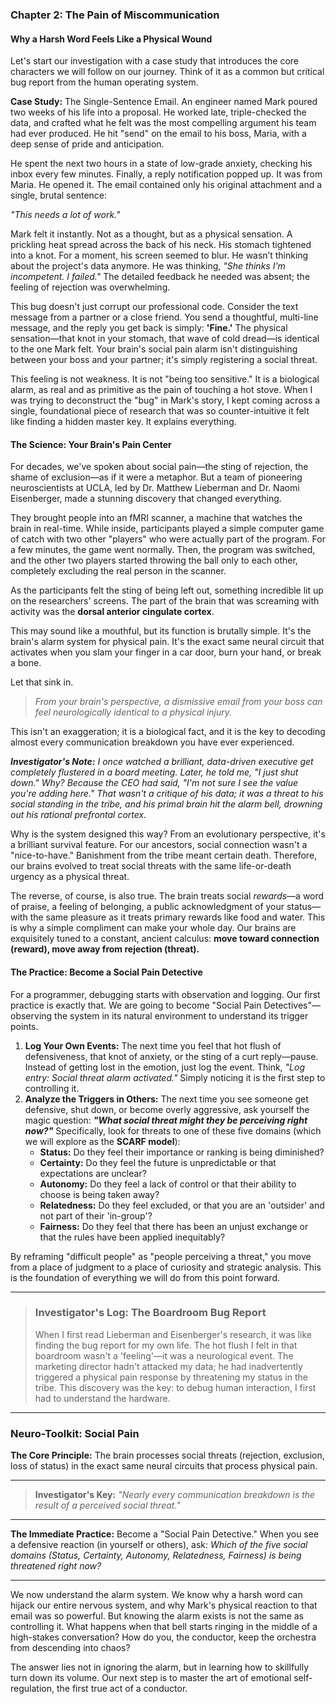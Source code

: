 ### **Chapter 2: The Pain of Miscommunication**
#### Why a Harsh Word Feels Like a Physical Wound

Let's start our investigation with a case study that introduces the core characters we will follow on our journey. Think of it as a common but critical bug report from the human operating system.

**Case Study:** The Single-Sentence Email.
An engineer named Mark poured two weeks of his life into a proposal. He worked late, triple-checked the data, and crafted what he felt was the most compelling argument his team had ever produced. He hit "send" on the email to his boss, Maria, with a deep sense of pride and anticipation.

He spent the next two hours in a state of low-grade anxiety, checking his inbox every few minutes. Finally, a reply notification popped up. It was from Maria. He opened it. The email contained only his original attachment and a single, brutal sentence:

*"This needs a lot of work."*

Mark felt it instantly. Not as a thought, but as a physical sensation. A prickling heat spread across the back of his neck. His stomach tightened into a knot. For a moment, his screen seemed to blur. He wasn’t thinking about the project's data anymore. He was thinking, *"She thinks I'm incompetent. I failed."* The detailed feedback he needed was absent; the feeling of rejection was overwhelming.

This bug doesn't just corrupt our professional code. Consider the text message from a partner or a close friend. You send a thoughtful, multi-line message, and the reply you get back is simply: **'Fine.'** The physical sensation—that knot in your stomach, that wave of cold dread—is identical to the one Mark felt. Your brain's social pain alarm isn't distinguishing between your boss and your partner; it's simply registering a social threat.

This feeling is not weakness. It is not "being too sensitive." It is a biological alarm, as real and as primitive as the pain of touching a hot stove. When I was trying to deconstruct the "bug" in Mark's story, I kept coming across a single, foundational piece of research that was so counter-intuitive it felt like finding a hidden master key. It explains everything.

#### **The Science: Your Brain's Pain Center**

For decades, we've spoken about social pain—the sting of rejection, the shame of exclusion—as if it were a metaphor. But a team of pioneering neuroscientists at UCLA, led by Dr. Matthew Lieberman and Dr. Naomi Eisenberger, made a stunning discovery that changed everything.

They brought people into an fMRI scanner, a machine that watches the brain in real-time. While inside, participants played a simple computer game of catch with two other "players" who were actually part of the program. For a few minutes, the game went normally. Then, the program was switched, and the other two players started throwing the ball only to each other, completely excluding the real person in the scanner.

As the participants felt the sting of being left out, something incredible lit up on the researchers' screens. The part of the brain that was screaming with activity was the **dorsal anterior cingulate cortex**.

This may sound like a mouthful, but its function is brutally simple. It's the brain's alarm system for physical pain. It's the exact same neural circuit that activates when you slam your finger in a car door, burn your hand, or break a bone.

Let that sink in.

> *From your brain's perspective, a dismissive email from your boss can feel neurologically identical to a physical injury.*

This isn't an exaggeration; it is a biological fact, and it is the key to decoding almost every communication breakdown you have ever experienced.

***Investigator's Note:*** *I once watched a brilliant, data-driven executive get completely flustered in a board meeting. Later, he told me, "I just shut down." Why? Because the CEO had said, "I'm not sure I see the value you're adding here." That wasn't a critique of his data; it was a threat to his social standing in the tribe, and his primal brain hit the alarm bell, drowning out his rational prefrontal cortex.*

Why is the system designed this way? From an evolutionary perspective, it's a brilliant survival feature. For our ancestors, social connection wasn't a "nice-to-have." Banishment from the tribe meant certain death. Therefore, our brains evolved to treat social threats with the same life-or-death urgency as a physical threat.

The reverse, of course, is also true. The brain treats social *rewards*—a word of praise, a feeling of belonging, a public acknowledgment of your status—with the same pleasure as it treats primary rewards like food and water. This is why a simple compliment can make your whole day. Our brains are exquisitely tuned to a constant, ancient calculus: **move toward connection (reward), move away from rejection (threat).**

#### **The Practice: Become a Social Pain Detective**

For a programmer, debugging starts with observation and logging. Our first practice is exactly that. We are going to become "Social Pain Detectives"—observing the system in its natural environment to understand its trigger points.

1.  **Log Your Own Events:** The next time you feel that hot flush of defensiveness, that knot of anxiety, or the sting of a curt reply—pause. Instead of getting lost in the emotion, just log the event. Think, *"Log entry: Social threat alarm activated."* Simply noticing it is the first step to controlling it.
2.  **Analyze the Triggers in Others:** The next time you see someone get defensive, shut down, or become overly aggressive, ask yourself the magic question: ***"What social threat might they be perceiving right now?"*** Specifically, look for threats to one of these five domains (which we will explore as the **SCARF model**):
    *   **Status:** Do they feel their importance or ranking is being diminished?
    *   **Certainty:** Do they feel the future is unpredictable or that expectations are unclear?
    *   **Autonomy:** Do they feel a lack of control or that their ability to choose is being taken away?
    *   **Relatedness:** Do they feel excluded, or that you are an 'outsider' and not part of their 'in-group'?
    *   **Fairness:** Do they feel that there has been an unjust exchange or that the rules have been applied inequitably?

By reframing "difficult people" as "people perceiving a threat," you move from a place of judgment to a place of curiosity and strategic analysis. This is the foundation of everything we will do from this point forward.

---

> ### **Investigator's Log: The Boardroom Bug Report**
>
> When I first read Lieberman and Eisenberger's research, it was like finding the bug report for my own life. The hot flush I felt in that boardroom wasn't a 'feeling'—it was a neurological event. The marketing director hadn't attacked my data; he had inadvertently triggered a physical pain response by threatening my status in the tribe. This discovery was the key: to debug human interaction, I first had to understand the hardware.

---
### **Neuro-Toolkit: Social Pain**

**The Core Principle:**
The brain processes social threats (rejection, exclusion, loss of status) in the exact same neural circuits that process physical pain.

---

> **Investigator's Key:**
> *"Nearly every communication breakdown is the result of a perceived social threat."*

---

**The Immediate Practice:**
Become a "Social Pain Detective." When you see a defensive reaction (in yourself or others), ask: *Which of the five social domains (Status, Certainty, Autonomy, Relatedness, Fairness) is being threatened right now?*

---

We now understand the alarm system. We know why a harsh word can hijack our entire nervous system, and why Mark's physical reaction to that email was so powerful. But knowing the alarm exists is not the same as controlling it. What happens when that bell starts ringing in the middle of a high-stakes conversation? How do you, the conductor, keep the orchestra from descending into chaos?

The answer lies not in ignoring the alarm, but in learning how to skillfully turn down its volume. Our next step is to master the art of emotional self-regulation, the first true act of a conductor.
      